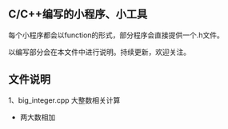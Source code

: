 
## C/C++编写的小程序、小工具

每个小程序都会以function的形式，部分程序会直接提供一个.h文件。

以编写部分会在本文件中进行说明。持续更新，欢迎关注。

## 文件说明

1、big_integer.cpp 	大整数相关计算

- 两大数相加

